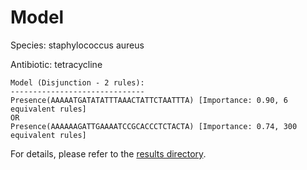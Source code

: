 
# Model

Species: staphylococcus aureus

Antibiotic: tetracycline

```
Model (Disjunction - 2 rules):
------------------------------
Presence(AAAAATGATATATTTAAACTATTCTAATTTA) [Importance: 0.90, 6 equivalent rules]
OR
Presence(AAAAAAGATTGAAAATCCGCACCCTCTACTA) [Importance: 0.74, 300 equivalent rules]

```

For details, please refer to the [results directory](../../../../../results/scm_b/staphylococcus+aureus/tetracycline/repeat_5/).


